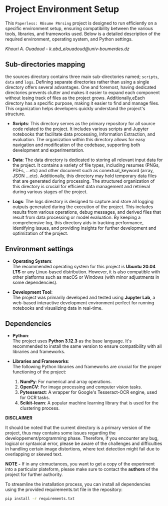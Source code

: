 # Project Environment Setup

This `Paperless: REsume PArsing` project is designed to run efficiently on a specific environment setup, ensuring compatibility between the various tools, libraries, and frameworks used. Below is a detailed description of the required environment, operating system, and Python settings.

_Khouri A. Ouadoud - k.abd_elouadoud@univ-boumerdes.dz_


## Sub-directories mapping

the sources directory contains three main sub-directories named; `scripts`, `data` and `logs`. Defining separate directories rather than using a single directory offers several advantages. One and foremost, having dedicated directories prevents clutter and makes it easier to expand each component without losing track of files as the project grows. Additionally,eEach directory has a specific purpose, making it easier to find and manage files. This organization helps developers quickly understand the project's structure.  

- **Scripts**:  This directory serves as the primary repository for all source code related to the project. It includes various scripts and Jupyter notebooks that facilitate data processing, Information Extraction, and evaluation. The organization within this directory allows for easy navigation and modification of the codebase, supporting both development and experimentation.

- **Data**:  The data directory is dedicated to storing all relevant input data for the project. It contains a variety of file types, including resumes (PNGs, PDFs, ...etc) and other document such as conextual_keyword (array, JSON ...etc). Additionally, this directory may hold temporary data files that are generated during processing. The structured organization of this directory is crucial for efficient data management and retrieval during various stages of the project.


- **Logs**:  The logs directory is designed to capture and store all logging outputs generated during the execution of the project. This includes results from various operations, debug messages, and derived files that result from data processing or model evaluation. By keeping a comprehensive log, this directory aids in tracking performance, identifying issues, and providing insights for further development and optimization of the project.

## Environment settings

- **Operating System**:  
   The recommended operating system for this project is **Ubuntu 20.04 LTS** or any Linux-based distribution. However, it is also compatible with other platforms such as macOS or Windows (with minor adjustments in some dependencies).

- **Development Tool**:  
   The project was primarily developed and tested using **Jupyter Lab**, a web-based interactive development environment perfect for running notebooks and visualizing data in real-time.


## Dependencies

- **Python**:   
  The project uses **Python 3.12.3** as the base language. It's recommended to install the same version to ensure compatibility with all libraries and frameworks.

- **Libraries and Frameworks**:  
  The following Python libraries and frameworks are crucial for the proper functioning of the project:
  1. **NumPy**: For numerical and array operations.
  2. **OpenCV**: For image processing and computer vision tasks.
  3. **Pytesseract**: A wrapper for Google's Tesseract-OCR engine, used for OCR tasks.
  4. **Scikit-learn**: A popular machine learning library that is used for the clustering process.

**DISCLAIMER**

   It should be noted that the current directory is a primary version of the project, thus may contains some issues regarding the developpement/programming phase. Therefore, if you encounter any bug, logical or syntaxical error, please be aware of the challenges and difficulties in handling certain image distortions, where text detection might fail due to overlapping or skewed text.


**NOTE -** If in any cirmuctances, you want to get a copy of the experiment into a particular plateform, please make sure to contact the **authors** of the project for further authority.

To streamline the installation process, you can install all dependencies using the provided requirements.txt file in the repository:
```bash
pip install -r requirements.txt






















